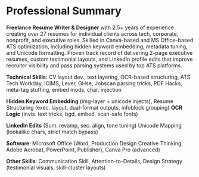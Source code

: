 <html>
<h1>Professional Summary</h1>
<p><b>Freelance Resume Writer & Designer</b> with 2.5+ years of experience creating over 27 resumes for individual clients across tech, corporate, nonprofit, and executive roles. Skilled in Canva-based and MS Office-based ATS optimization, including hidden keyword embedding, metadata tuning, and Unicode formatting. Proven track record of delivering 2-page executive resumes, custom testimonial layouts, and LinkedIn profile edits that improve recruiter visibility and pass parsing systems used by top ATS platforms.</p>

<b>Technical Skills</b>: CV layout dev., text layering, OCR-based structuring, ATS Tech Workday, iCIMS, Lever, GHse, Jobscan parsing tricks, PDF Hacks, meta-tag stuffing, embed mods, char. injection

<b>Hidden Keyword Embedding</b> (img-layer + unicode injects), Resume Structuring (exec. layout, dual-format outputs, infoblock grouping)
<b>OCR Logic</b> (invis. text tricks, bgd. embed, scan-safe fonts)

<b>LinkedIn Edits</b> (Sum. revamp, sec. align, tone tuning)
Unicode Mapping (lookalike chars, strict match bypass)

<b>Software</b>: Microsoft Office (Word, Production Design Creative Thinking, Adobe Acrobat, PowerPoint, Publisher), Canva Pro (advanced)

<b>Other Skills</b>: Communication Skill, Attention-to-Details, Design Strategy (testimonial visuals, skill-cluster layouts)
</html>
